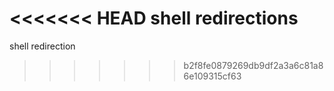 <<<<<<< HEAD
shell redirections
=======
shell redirection
>>>>>>> b2f8fe0879269db9df2a3a6c81a86e109315cf63

